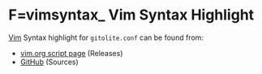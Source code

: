 # F=vimsyntax_ Vim Syntax Highlight

[Vim][] Syntax highlight for `gitolite.conf` can be found from:

- [vim.org script page][vim.org] (Releases)
- [GitHub][] (Sources)

[Vim]: http://www.vim.org/
[vim.org]: http://www.vim.org/scripts/script.php?script_id=2900
[GitHub]: http://github.com/tmatilai/gitolite.vim
